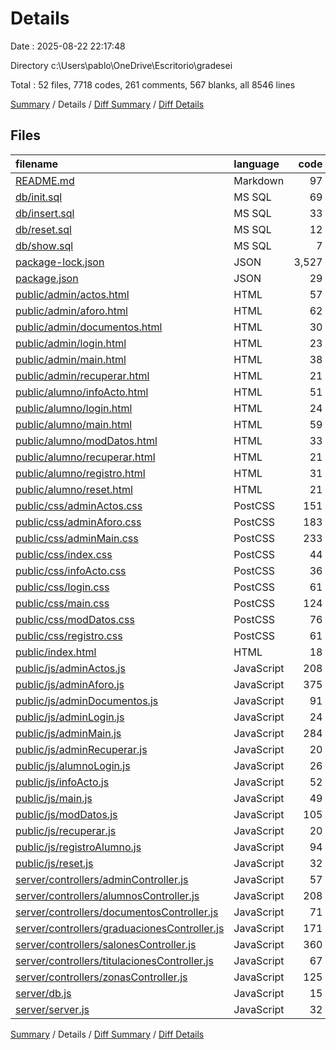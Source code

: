 # Details

Date : 2025-08-22 22:17:48

Directory c:\\Users\\pablo\\OneDrive\\Escritorio\\gradesei

Total : 52 files,  7718 codes, 261 comments, 567 blanks, all 8546 lines

[Summary](results.md) / Details / [Diff Summary](diff.md) / [Diff Details](diff-details.md)

## Files
| filename | language | code | comment | blank | total |
| :--- | :--- | ---: | ---: | ---: | ---: |
| [README.md](/README.md) | Markdown | 97 | 0 | 35 | 132 |
| [db/init.sql](/db/init.sql) | MS SQL | 69 | 0 | 13 | 82 |
| [db/insert.sql](/db/insert.sql) | MS SQL | 33 | 7 | 8 | 48 |
| [db/reset.sql](/db/reset.sql) | MS SQL | 12 | 2 | 3 | 17 |
| [db/show.sql](/db/show.sql) | MS SQL | 7 | 0 | 2 | 9 |
| [package-lock.json](/package-lock.json) | JSON | 3,527 | 0 | 1 | 3,528 |
| [package.json](/package.json) | JSON | 29 | 0 | 1 | 30 |
| [public/admin/actos.html](/public/admin/actos.html) | HTML | 57 | 4 | 6 | 67 |
| [public/admin/aforo.html](/public/admin/aforo.html) | HTML | 62 | 4 | 9 | 75 |
| [public/admin/documentos.html](/public/admin/documentos.html) | HTML | 30 | 0 | 0 | 30 |
| [public/admin/login.html](/public/admin/login.html) | HTML | 23 | 0 | 0 | 23 |
| [public/admin/main.html](/public/admin/main.html) | HTML | 38 | 4 | 2 | 44 |
| [public/admin/recuperar.html](/public/admin/recuperar.html) | HTML | 21 | 0 | 0 | 21 |
| [public/alumno/infoActo.html](/public/alumno/infoActo.html) | HTML | 51 | 2 | 1 | 54 |
| [public/alumno/login.html](/public/alumno/login.html) | HTML | 24 | 0 | 1 | 25 |
| [public/alumno/main.html](/public/alumno/main.html) | HTML | 59 | 2 | 2 | 63 |
| [public/alumno/modDatos.html](/public/alumno/modDatos.html) | HTML | 33 | 0 | 9 | 42 |
| [public/alumno/recuperar.html](/public/alumno/recuperar.html) | HTML | 21 | 0 | 0 | 21 |
| [public/alumno/registro.html](/public/alumno/registro.html) | HTML | 31 | 0 | 1 | 32 |
| [public/alumno/reset.html](/public/alumno/reset.html) | HTML | 21 | 0 | 0 | 21 |
| [public/css/adminActos.css](/public/css/adminActos.css) | PostCSS | 151 | 2 | 21 | 174 |
| [public/css/adminAforo.css](/public/css/adminAforo.css) | PostCSS | 183 | 0 | 26 | 209 |
| [public/css/adminMain.css](/public/css/adminMain.css) | PostCSS | 233 | 3 | 35 | 271 |
| [public/css/index.css](/public/css/index.css) | PostCSS | 44 | 0 | 8 | 52 |
| [public/css/infoActo.css](/public/css/infoActo.css) | PostCSS | 36 | 0 | 6 | 42 |
| [public/css/login.css](/public/css/login.css) | PostCSS | 61 | 0 | 10 | 71 |
| [public/css/main.css](/public/css/main.css) | PostCSS | 124 | 4 | 22 | 150 |
| [public/css/modDatos.css](/public/css/modDatos.css) | PostCSS | 76 | 0 | 11 | 87 |
| [public/css/registro.css](/public/css/registro.css) | PostCSS | 61 | 0 | 11 | 72 |
| [public/index.html](/public/index.html) | HTML | 18 | 0 | 1 | 19 |
| [public/js/adminActos.js](/public/js/adminActos.js) | JavaScript | 208 | 21 | 21 | 250 |
| [public/js/adminAforo.js](/public/js/adminAforo.js) | JavaScript | 375 | 41 | 47 | 463 |
| [public/js/adminDocumentos.js](/public/js/adminDocumentos.js) | JavaScript | 91 | 6 | 11 | 108 |
| [public/js/adminLogin.js](/public/js/adminLogin.js) | JavaScript | 24 | 0 | 1 | 25 |
| [public/js/adminMain.js](/public/js/adminMain.js) | JavaScript | 284 | 17 | 26 | 327 |
| [public/js/adminRecuperar.js](/public/js/adminRecuperar.js) | JavaScript | 20 | 0 | 0 | 20 |
| [public/js/alumnoLogin.js](/public/js/alumnoLogin.js) | JavaScript | 26 | 2 | 7 | 35 |
| [public/js/infoActo.js](/public/js/infoActo.js) | JavaScript | 52 | 7 | 10 | 69 |
| [public/js/main.js](/public/js/main.js) | JavaScript | 49 | 5 | 4 | 58 |
| [public/js/modDatos.js](/public/js/modDatos.js) | JavaScript | 105 | 10 | 11 | 126 |
| [public/js/recuperar.js](/public/js/recuperar.js) | JavaScript | 20 | 0 | 0 | 20 |
| [public/js/registroAlumno.js](/public/js/registroAlumno.js) | JavaScript | 94 | 6 | 15 | 115 |
| [public/js/reset.js](/public/js/reset.js) | JavaScript | 32 | 1 | 3 | 36 |
| [server/controllers/adminController.js](/server/controllers/adminController.js) | JavaScript | 57 | 1 | 13 | 71 |
| [server/controllers/alumnosController.js](/server/controllers/alumnosController.js) | JavaScript | 208 | 19 | 49 | 276 |
| [server/controllers/documentosController.js](/server/controllers/documentosController.js) | JavaScript | 71 | 8 | 10 | 89 |
| [server/controllers/graduacionesController.js](/server/controllers/graduacionesController.js) | JavaScript | 171 | 15 | 10 | 196 |
| [server/controllers/salonesController.js](/server/controllers/salonesController.js) | JavaScript | 360 | 48 | 58 | 466 |
| [server/controllers/titulacionesController.js](/server/controllers/titulacionesController.js) | JavaScript | 67 | 5 | 7 | 79 |
| [server/controllers/zonasController.js](/server/controllers/zonasController.js) | JavaScript | 125 | 10 | 8 | 143 |
| [server/db.js](/server/db.js) | JavaScript | 15 | 0 | 3 | 18 |
| [server/server.js](/server/server.js) | JavaScript | 32 | 5 | 8 | 45 |

[Summary](results.md) / Details / [Diff Summary](diff.md) / [Diff Details](diff-details.md)